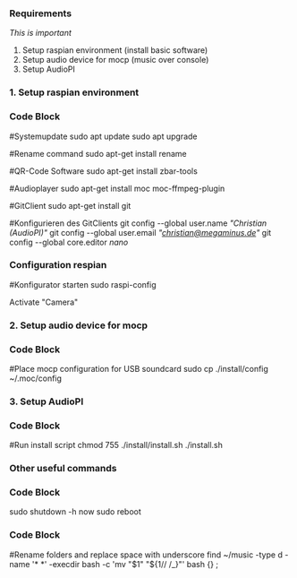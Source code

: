 ### Requirements

*This is important*

1. Setup raspian environment (install basic software)
2. Setup audio device for mocp (music over console)
3. Setup AudioPI


### 1. Setup raspian environment

### Code Block
#Systemupdate
sudo apt update
sudo apt upgrade

#Rename command
sudo apt-get install rename

#QR-Code Software
sudo apt-get install zbar-tools

#Audioplayer
sudo apt-get install moc moc-ffmpeg-plugin

#GitClient
sudo apt-get install git

#Konfigurieren des GitClients
git config --global user.name *"Christian (AudioPI)"*
git config --global user.email *"christian@megaminus.de"*
git config --global core.editor *nano*


### Configuration respian

#Konfigurator starten
sudo raspi-config

Activate "Camera"


### 2. Setup audio device for mocp

### Code Block
#Place mocp configuration for USB soundcard
sudo cp ./install/config ~/.moc/config


### 3. Setup AudioPI

### Code Block
#Run install script
chmod 755 ./install/install.sh
./install.sh



### Other useful commands

### Code Block
sudo shutdown -h now
sudo reboot

### Code Block
#Rename folders and replace space with underscore
find ~/music -type d -name '* *' -execdir bash -c 'mv "$1" "${1// /_}"' bash {} \;

